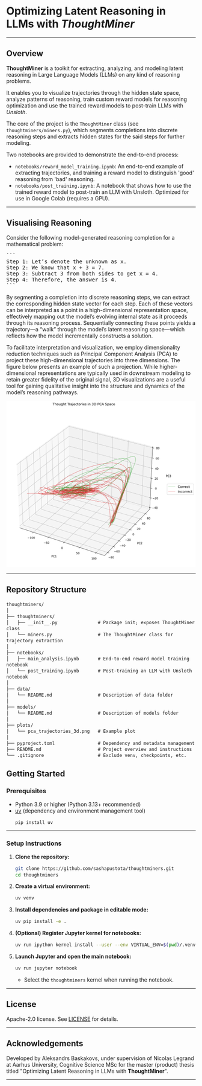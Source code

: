 # Optimizing Latent Reasoning in LLMs with *ThoughtMiner*
---

## Overview

**ThoughtMiner** is a toolkit for extracting, analyzing, and modeling latent reasoning in Large Language Models (LLMs) on any kind of reasoning problems.

It enables you to visualize trajectories through the hidden state space, analyze patterns of reasoning, train custom reward models for reasoning optimization and use the trained reward models to post-train LLMs with *Unsloth*.

The core of the project is the `ThoughtMiner` class (see `thoughtminers/miners.py`), which segments completions into discrete reasoning steps and extracts hidden states for the said steps for further modeling.

Two notebooks are provided to demonstrate the end-to-end process:
- `notebooks/reward_model_training.ipynb`: An end-to-end example of extracting trajectories, and training a reward model to distinguish 'good' reasoning from 'bad' reasoning.
- `notebooks/post_training.ipynb`: A notebook that shows how to use the trained reward model to post-train an LLM with Unsloth. Optimized for use in Google Colab (requires a GPU).
---

## Visualising Reasoning

Consider the following model-generated reasoning completion for a mathematical problem:

<pre>
```
Step 1: Let’s denote the unknown as x.
Step 2: We know that x + 3 = 7.
Step 3: Subtract 3 from both sides to get x = 4.
Step 4: Therefore, the answer is 4.
```
</pre>

By segmenting a completion into discrete reasoning steps, we can extract the corresponding hidden state vector for each step. Each of these vectors can be interpreted as a point in a high-dimensional representation space, effectively mapping out the model’s evolving internal state as it proceeds through its reasoning process. Sequentially connecting these points yields a trajectory—a “walk” through the model’s latent reasoning space—which reflects how the model incrementally constructs a solution.

To facilitate interpretation and visualization, we employ dimensionality reduction techniques such as Principal Component Analysis (PCA) to project these high-dimensional trajectories into three dimensions. The figure below presents an example of such a projection. While higher-dimensional representations are typically used in downstream modeling to retain greater fidelity of the original signal, 3D visualizations are a useful tool for gaining qualitative insight into the structure and dynamics of the model’s reasoning pathways.

![3D PCA of Reasoning Trajectories](plots/pca_trajectories_3d.png)

---

## Repository Structure

```
thoughtminers/
│
├── thoughtminers/
│   ├── __init__.py               # Package init; exposes ThoughtMiner class
│   └── miners.py                 # The ThoughtMiner class for trajectory extraction
│
├── notebooks/
│   ├── main_analysis.ipynb       # End-to-end reward model training notebook
│   └── post_training.ipynb       # Post-training an LLM with Unsloth notebook
│
├── data/
│   └── README.md                 # Description of data folder
│
├── models/
│   └── README.md                 # Description of models folder
│
├── plots/
│   └── pca_trajectories_3d.png   # Example plot
│
├── pyproject.toml                # Dependency and metadata management
├── README.md                     # Project overview and instructions
└── .gitignore                    # Exclude venv, checkpoints, etc.
```

## Getting Started

### Prerequisites

- Python 3.9 or higher (Python 3.13+ recommended)
- [uv](https://github.com/astral-sh/uv) (dependency and environment management tool)
    ```bash
    pip install uv
    ```

---

### Setup Instructions

1. **Clone the repository:**
    ```bash
    git clone https://github.com/sashapustota/thoughtminers.git
    cd thoughtminers
    ```

2. **Create a virtual environment:**
    ```bash
    uv venv
    ```

3. **Install dependencies and package in editable mode:**
    ```bash
    uv pip install -e .
    ```

4. **(Optional) Register Jupyter kernel for notebooks:**
    ```bash
    uv run ipython kernel install --user --env VIRTUAL_ENV=$(pwd)/.venv --name=thoughtminers
    ```

5. **Launch Jupyter and open the main notebook:**
    ```bash
    uv run jupyter notebook
    ```
    - Select the `thoughtminers` kernel when running the notebook.

---

## License

Apache-2.0 license. See [LICENSE](LICENSE) for details.

---

## Acknowledgements

Developed by Aleksandrs Baskakovs, under supervision of Nicolas Legrand at Aarhus University, Cognitive Science MSc for the master (product) thesis titled "Optimizing Latent Reasoning in LLMs with **ThoughtMiner**".

---